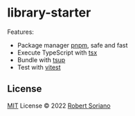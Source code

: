 # library-starter

Features:

- Package manager [pnpm](https://pnpm.js.org/), safe and fast
- Execute TypeScript with [tsx](https://github.com/esbuild-kit/tsx)
- Bundle with [tsup](https://github.com/egoist/tsup)
- Test with [vitest](https://vitest.dev)

## License

[MIT](./LICENSE) License © 2022 [Robert Soriano](https://github.com/wobsoriano)
